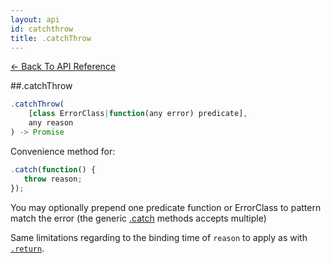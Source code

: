```yaml
---
layout: api
id: catchthrow
title: .catchThrow
---
```



[← Back To API Reference](/docs/api-reference.html)
<div class="api-code-section"><markdown>
##.catchThrow

```js
.catchThrow(
    [class ErrorClass|function(any error) predicate],
    any reason
) -> Promise
```

Convenience method for:

```js
.catch(function() {
   throw reason;
});
```
You may optionally prepend one predicate function or ErrorClass to pattern match the error (the generic [.catch](.) methods accepts multiple)

Same limitations regarding to the binding time of `reason` to apply as with [`.return`](.).
</markdown></div>
